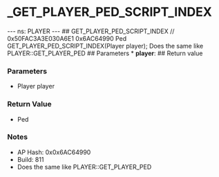 # _GET_PLAYER_PED_SCRIPT_INDEX

--- ns: PLAYER --- ## GET_PLAYER_PED_SCRIPT_INDEX  // 0x50FAC3A3E030A6E1 0x6AC64990 Ped GET_PLAYER_PED_SCRIPT_INDEX(Player player);  Does the same like PLAYER::GET_PLAYER_PED  ## Parameters * **player**:  ## Return value

### Parameters
* Player player

### Return Value
* Ped

### Notes
* AP Hash: 0x0x6AC64990
* Build: 811
* Does the same like PLAYER::GET_PLAYER_PED

